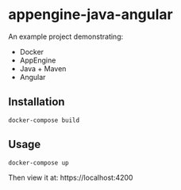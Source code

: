 # appengine-java-angular

An example project demonstrating:

* Docker
* AppEngine
* Java + Maven
* Angular


## Installation

    docker-compose build


## Usage

    docker-compose up

Then view it at:
https://localhost:4200

